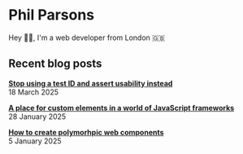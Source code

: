 # Phil Parsons

Hey 👋🏻, I'm a web developer from London 🇬🇧

## Recent blog posts

<!-- blog posts -->
[**Stop using a test ID and assert usability instead**](https://philparsons.co.uk/blog/stop-using-test-ids/)<br>18 March 2025

[**A place for custom elements in a world of JavaScript frameworks**](https://philparsons.co.uk/blog/custom-elements-in-a-world-of-frameworks/)<br>28 January 2025

[**How to create polymorhpic web components**](https://philparsons.co.uk/blog/how-to-create-polymorphic-web-components/)<br>5 January 2025
<!-- /blog posts -->
